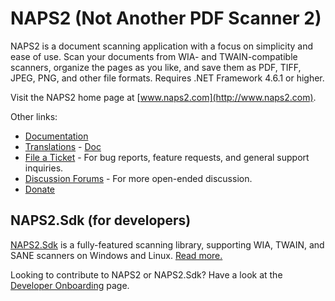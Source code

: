 # NAPS2 (Not Another PDF Scanner 2)

NAPS2 is a document scanning application with a focus on simplicity and ease of use. Scan your documents from WIA- and TWAIN-compatible scanners, organize the pages as you like, and save them as PDF, TIFF, JPEG, PNG, and other file formats. Requires .NET Framework 4.6.1 or higher.

Visit the NAPS2 home page at [www.naps2.com](http://www.naps2.com).

Other links:
- [Documentation](http://www.naps2.com/support.html)
- [Translations](http://translate.naps2.com/) - [Doc](http://www.naps2.com/doc-translations.html)
- [File a Ticket](https://sourceforge.net/p/naps2/tickets/) - For bug reports, feature requests, and general support inquiries.
- [Discussion Forums](https://sourceforge.net/p/naps2/discussion/general/) - For more open-ended discussion.
- [Donate](https://www.paypal.com/cgi-bin/webscr?cmd=_s-xclick&hosted_button_id=M77MFAP2ZV9RG)

## NAPS2.Sdk (for developers)

[NAPS2.Sdk](https://github.com/cyanfish/naps2/tree/master/NAPS2.Sdk) is a fully-featured scanning library, supporting WIA, TWAIN, and SANE scanners on Windows and Linux.
[Read more.](https://github.com/cyanfish/naps2/tree/master/NAPS2.Sdk)

<!-- TODO: Move dev onboarding to the github wiki -->
Looking to contribute to NAPS2 or NAPS2.Sdk? Have a look at the [Developer Onboarding](https://www.naps2.com/doc-dev-onboarding.html) page.
